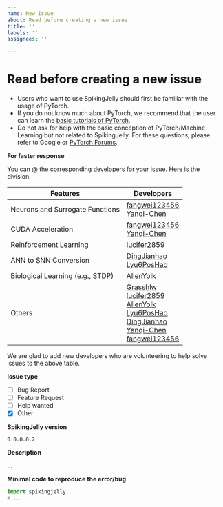 ```yaml
---
name: New Issue
about: Read before creating a new issue
title: ''
labels: ''
assignees: ''

---
```


# **Read before creating a new issue**

- Users who want to use SpikingJelly should first be familiar with the usage of PyTorch. 
- If you do not know much about PyTorch, we recommend that the user can learn the [basic tutorials of PyTorch](https://pytorch.org/tutorials/).
- Do not ask for help with the basic conception of PyTorch/Machine Learning but not related to SpikingJelly. For these questions, please refer to Google or [PyTorch Forums](https://discuss.pytorch.org/).

**For faster response**

You can @ the corresponding developers for your issue. Here is the division:

| Features                         | Developers                                                   |
| -------------------------------- | ------------------------------------------------------------ |
| Neurons and Surrogate Functions  | [fangwei123456](https://github.com/fangwei123456)<br />[Yanqi-Chen](https://github.com/Yanqi-Chen) |
| CUDA Acceleration                | [fangwei123456](https://github.com/fangwei123456)<br />[Yanqi-Chen](https://github.com/Yanqi-Chen) |
| Reinforcement Learning           | [lucifer2859](https://github.com/lucifer2859)                |
| ANN to SNN Conversion            | [DingJianhao](https://github.com/DingJianhao)<br />[Lyu6PosHao](https://github.com/Lyu6PosHao) |
| Biological Learning (e.g., STDP) | [AllenYolk](https://github.com/AllenYolk)                    |
| Others                           | [Grasshlw](https://github.com/Grasshlw)<br />[lucifer2859](https://github.com/lucifer2859)<br />[AllenYolk](https://github.com/AllenYolk)<br />[Lyu6PosHao](https://github.com/Lyu6PosHao)<br />[DingJianhao](https://github.com/DingJianhao)<br />[Yanqi-Chen](https://github.com/Yanqi-Chen)<br />[fangwei123456](https://github.com/fangwei123456) |

We are glad to add new developers who are volunteering to help solve issues to the above table.

**Issue type**

- [ ] Bug Report
- [ ] Feature Request
- [ ] Help wanted
- [x] Other

**SpikingJelly version**

`0.0.0.0.2`

**Description**

...

**Minimal code to reproduce the error/bug**

```python
import spikingjelly
# ...
```
